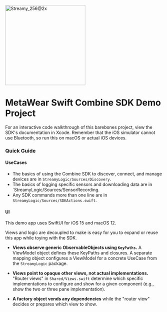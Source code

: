 <img width="256" alt="Streamy_256@2x" src="https://user-images.githubusercontent.com/78187398/150638285-b8ebda70-286a-4096-a24c-16a606c4e4c9.png">

#  MetaWear Swift Combine SDK Demo Project

For an interactive code walkthrough of this barebones project, view the SDK's documentation in Xcode. Remember that the iOS simulator cannot use Bluetooth, so run this on macOS or actual iOS devices.

### Quick Guide

#### UseCases

- The basics of using the Combine SDK to discover, connect, and manage devices are in `StreamyLogic/Sources/Discovery`. 
- The basics of logging specific sensors and downloading data are in `StreamyLogic/Sources/SensorRecording. 
- Any SDK commands more than one line are in `StreamyLogic/Sources/SDKActions.swift`.

#### UI

This demo app uses SwiftUI for iOS 15 and macOS 12. 

Views and logic are decoupled to make is easy for you to expand or reuse this app while toying with the SDK.

- **Views observe generic ObservableObjects using `KeyPaths`.** A ViewModel object defines these KeyPaths and closures. A separate mapping object configures a ViewModel for a concrete UseCase from the `StreamyLogic` package.

- **Views point to opaque other views, not actual implementations.** "Router views" in `Shared/Views.swift` determine which specific implementations to configure and show for a given component (e.g., show the two or three pane implementation).

- **A factory object vends any dependencies** while the "router view" decides or prepares which view to show.
